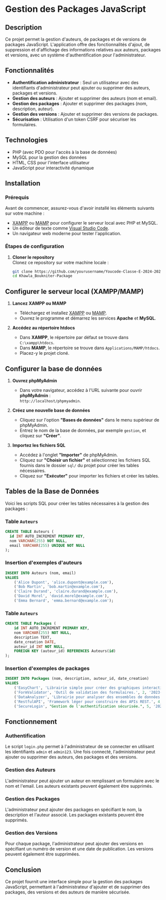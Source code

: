 # Gestion des Packages JavaScript

## Description
Ce projet permet la gestion d'auteurs, de packages et de versions de packages JavaScript. L'application offre des fonctionnalités d'ajout, de suppression et d'affichage des informations relatives aux auteurs, packages et versions, avec un système d'authentification pour l'administrateur.

## Fonctionnalités
- **Authentification administrateur** : Seul un utilisateur avec des identifiants d'administrateur peut ajouter ou supprimer des auteurs, packages et versions.
- **Gestion des auteurs** : Ajouter et supprimer des auteurs (nom et email).
- **Gestion des packages** : Ajouter et supprimer des packages (nom, description, auteur).
- **Gestion des versions** : Ajouter et supprimer des versions de packages.
- **Sécurisation** : Utilisation d'un token CSRF pour sécuriser les formulaires.

## Technologies
- PHP (avec PDO pour l'accès à la base de données)
- MySQL pour la gestion des données
- HTML, CSS pour l'interface utilisateur
- JavaScript pour interactivité dynamique

## Installation

### Prérequis
Avant de commencer, assurez-vous d'avoir installé les éléments suivants sur votre machine :
- [XAMPP](https://www.apachefriends.org/index.html) ou [MAMP](https://www.mamp.info/en/) pour configurer le serveur local avec PHP et MySQL.
- Un éditeur de texte comme [Visual Studio Code](https://code.visualstudio.com/).
- Un navigateur web moderne pour tester l'application.

### Étapes de configuration

1. **Cloner le repository**  
   Clonez ce repository sur votre machine locale :
   ```bash
   git clone https://github.com/yourusername/Youcode-Classe-E-2024-2025/Khawla_Boukniter-Package.git
   cd Khawla_Boukniter-Package

## Configurer le serveur local (XAMPP/MAMP)

1. **Lancez XAMPP ou MAMP**  
   - Téléchargez et installez [XAMPP](https://www.apachefriends.org/index.html) ou [MAMP](https://www.mamp.info/en/).
   - Ouvrez le programme et démarrez les services **Apache** et **MySQL**.

2. **Accédez au répertoire htdocs**  
   - Dans **XAMPP**, le répertoire par défaut se trouve dans `C:\xampp\htdocs`.
   - Dans **MAMP**, le répertoire se trouve dans `Applications/MAMP/htdocs`.
   - Placez-y le projet cloné.

## Configurer la base de données

1. **Ouvrez phpMyAdmin**  
   - Dans votre navigateur, accédez à l'URL suivante pour ouvrir **phpMyAdmin** :  
     `http://localhost/phpmyadmin`.

2. **Créez une nouvelle base de données**  
   - Cliquez sur l'option **"Bases de données"** dans le menu supérieur de phpMyAdmin.
   - Entrez le nom de la base de données, par exemple `gestion`, et cliquez sur **"Créer"**.

3. **Importez les fichiers SQL**  
   - Accédez à l'onglet **"Importer"** de phpMyAdmin.
   - Cliquez sur **"Choisir un fichier"** et sélectionnez les fichiers SQL fournis dans le dossier `sql/` du projet pour créer les tables nécessaires.
   - Cliquez sur **"Exécuter"** pour importer les fichiers et créer les tables.


## Tables de la Base de Données
Voici les scripts SQL pour créer les tables nécessaires à la gestion des packages :

### Table `Auteurs`
```sql
CREATE TABLE Auteurs (
  id INT AUTO_INCREMENT PRIMARY KEY,
  nom VARCHAR(255) NOT NULL,
  email VARCHAR(255) UNIQUE NOT NULL
);
```
### Insertion d'exemples d'auteurs 
```sql
INSERT INTO Auteurs (nom, email) 
VALUES 
    ('Alice Dupont', 'alice.dupont@example.com'),
    ('Bob Martin', 'bob.martin@example.com'),
    ('Claire Durand', 'claire.durand@example.com'),
    ('David Morel', 'david.morel@example.com'),
    ('Emma Bernard', 'emma.bernard@example.com');
```
### Table `Auteurs`
```sql
CREATE TABLE Packages (
    id INT AUTO_INCREMENT PRIMARY KEY,
    nom VARCHAR(255) NOT NULL,
    description TEXT,
    date_creation DATE,
    auteur_id INT NOT NULL,
    FOREIGN KEY (auteur_id) REFERENCES Auteurs(id)
);
```
### Insertion d'exemples de packages 
```sql
INSERT INTO Packages (nom, description, auteur_id, date_creation)
VALUES 
    ('EasyChart', 'Librairie simple pour créer des graphiques interactifs.', 1, '2023-01-10'),
    ('FormValidator', 'Outil de validation des formulaires.', 2, '2023-02-20'),
    ('DataAnalyzer', 'Librairie pour analyser des ensembles de données.', 3, '2023-03-15'),
    ('RestfulAPI', 'Framework léger pour construire des APIs REST.', 4, '2023-04-05'),
    ('SecureLogin', "Gestion de l'authentification sécurisée.", 5, '2023-05-10');
```
## Fonctionnement
### Authentification
Le script `login.php` permet à l'administrateur de se connecter en utilisant les identifiants `admin` et `admin123`. Une fois connecté, l'administrateur peut ajouter ou supprimer des auteurs, des packages et des versions.

### Gestion des Auteurs
L'administrateur peut ajouter un auteur en remplissant un formulaire avec le nom et l'email. Les auteurs existants peuvent également être supprimés.

### Gestion des Packages
L'administrateur peut ajouter des packages en spécifiant le nom, la description et l'auteur associé. Les packages existants peuvent être supprimés.

### Gestion des Versions
Pour chaque package, l'administrateur peut ajouter des versions en spécifiant un numéro de version et une date de publication. Les versions peuvent également être supprimées.

## Conclusion
Ce projet fournit une interface simple pour la gestion des packages JavaScript, permettant à l'administrateur d'ajouter et de supprimer des packages, des versions et des auteurs de manière sécurisée.